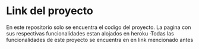 # Link del proyecto
En este repositorio solo se encuentra el codigo del proyecto. La pagina con sus respectivas funcionalidades estan alojados en heroku
·Todas las funcionalidades de este proyecto se encuentra en en link mencionado antes

